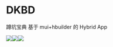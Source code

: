 # DKBD
蹲坑宝典  基于 mui+hbuilder 的  Hybrid App 

![](http://i.imgur.com/8ZzqP3M.png)![](http://i.imgur.com/CMliimc.png)![](http://i.imgur.com/YMlIDVA.png)
